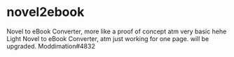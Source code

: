 # novel2ebook
Novel to eBook Converter, more like a proof of concept atm
very basic hehe
Light Novel to eBook Converter, atm just working for one page.
will be upgraded.
Moddimation#4832
